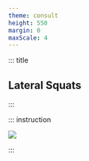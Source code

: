 ```yaml
---
theme: consult
height: 550
margin: 0
maxScale: 4
---
```

<!-- slide template="[[gym-ex]]" -->

::: title
## Lateral Squats
:::

::: instruction

![](https://thumbs.gfycat.com/OblongCarelessCheetah-size_restricted.gif)

:::